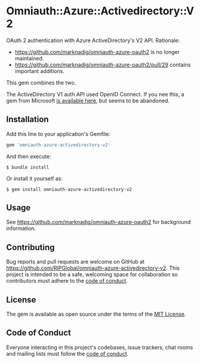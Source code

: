 # Omniauth::Azure::Activedirectory::V2

OAuth 2 authentication with Azure ActiveDirectory's V2 API. Rationale:

* https://github.com/marknadig/omniauth-azure-oauth2 is no longer maintained.
* https://github.com/marknadig/omniauth-azure-oauth2/pull/29 contains important additions.

This gem combines the two.

The ActiveDirectory V1 auth API used OpenID Connect. If you nee this, a gem from Microsoft [is available here](https://github.com/AzureAD/omniauth-azure-activedirectory), but seems to be abandoned.



## Installation

Add this line to your application's Gemfile:

```ruby
gem 'omniauth-azure-activedirectory-v2'
```

And then execute:

    $ bundle install

Or install it yourself as:

    $ gem install omniauth-azure-activedirectory-v2



## Usage

See https://github.com/marknadig/omniauth-azure-oauth2 for background information.



## Contributing

Bug reports and pull requests are welcome on GitHub at https://github.com/RIPGlobal/omniauth-azure-activedirectory-v2. This project is intended to be a safe, welcoming space for collaboration so contributors must adhere to the [code of conduct](https://github.com/[USERNAME]/omniauth-azure-activedirectory-v2/blob/master/CODE_OF_CONDUCT.md).



## License

The gem is available as open source under the terms of the [MIT License](https://opensource.org/licenses/MIT).



## Code of Conduct

Everyone interacting in this project's codebases, issue trackers, chat rooms and mailing lists must follow the [code of conduct](https://github.com/[USERNAME]/omniauth-azure-activedirectory-v2/blob/master/CODE_OF_CONDUCT.md).
